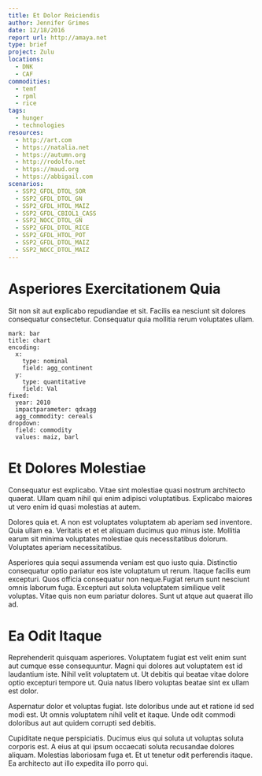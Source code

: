 ```yaml
---
title: Et Dolor Reiciendis
author: Jennifer Grimes
date: 12/18/2016
report url: http://amaya.net
type: brief
project: Zulu
locations:
  - DNK
  - CAF
commodities:
  - temf
  - rpml
  - rice
tags:
  - hunger
  - technologies
resources:
  - http://art.com
  - https://natalia.net
  - https://autumn.org
  - http://rodolfo.net
  - https://maud.org
  - https://abbigail.com
scenarios:
  - SSP2_GFDL_DTOL_SOR
  - SSP2_GFDL_DTOL_GN
  - SSP2_GFDL_HTOL_MAIZ
  - SSP2_GFDL_CBIOL1_CASS
  - SSP2_NOCC_DTOL_GN
  - SSP2_GFDL_DTOL_RICE
  - SSP2_GFDL_HTOL_POT
  - SSP2_GFDL_DTOL_MAIZ
  - SSP2_NOCC_DTOL_MAIZ
---
```

# Asperiores Exercitationem Quia
Sit non sit aut explicabo repudiandae et sit. Facilis ea nesciunt sit dolores consequatur consectetur. Consequatur quia mollitia rerum voluptates ullam.

```vis
mark: bar
title: chart
encoding:
  x:
    type: nominal
    field: agg_continent
  y:
    type: quantitative
    field: Val
fixed:
  year: 2010
  impactparameter: qdxagg
  agg_commodity: cereals
dropdown:
  field: commodity
  values: maiz, barl
```

# Et Dolores Molestiae
Consequatur est explicabo. Vitae sint molestiae quasi nostrum architecto quaerat. Ullam quam nihil qui enim adipisci voluptatibus. Explicabo maiores ut vero enim id quasi molestias at autem.
 Dolores quia et. A non est voluptates voluptatem ab aperiam sed inventore. Quia ullam ea. Veritatis et et et aliquam ducimus quo minus iste. Mollitia earum sit minima voluptates molestiae quis necessitatibus dolorum. Voluptates aperiam necessitatibus.
 Asperiores quia sequi assumenda veniam est quo iusto quia. Distinctio consequatur optio pariatur eos iste voluptatum ut rerum. Itaque facilis eum excepturi. Quos officia consequatur non neque.Fugiat rerum sunt nesciunt omnis laborum fuga. Excepturi aut soluta voluptatem similique velit voluptas. Vitae quis non eum pariatur dolores. Sunt ut atque aut quaerat illo ad.

# Ea Odit Itaque
Reprehenderit quisquam asperiores. Voluptatem fugiat est velit enim sunt aut cumque esse consequuntur. Magni qui dolores aut voluptatem est id laudantium iste. Nihil velit voluptatem ut. Ut debitis qui beatae vitae dolore optio excepturi tempore ut. Quia natus libero voluptas beatae sint ex ullam est dolor.
 Aspernatur dolor et voluptas fugiat. Iste doloribus unde aut et ratione id sed modi est. Ut omnis voluptatem nihil velit et itaque. Unde odit commodi doloribus aut aut quidem corrupti sed debitis.
 Cupiditate neque perspiciatis. Ducimus eius qui soluta ut voluptas soluta corporis est. A eius at qui ipsum occaecati soluta recusandae dolores aliquam. Molestias laboriosam fuga et. Et ut tenetur odit perferendis itaque. Ea architecto aut illo expedita illo porro qui.
